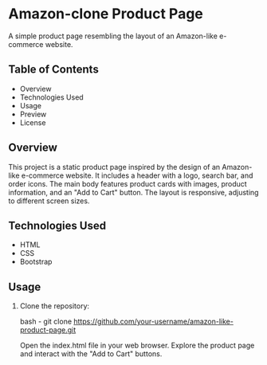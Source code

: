 # Amazon-clone Product Page

A simple product page resembling the layout of an Amazon-like e-commerce website.

## Table of Contents

- Overview
- Technologies Used
- Usage
- Preview
- License

## Overview

This project is a static product page inspired by the design of an Amazon-like e-commerce website. It includes a header with a logo, search bar, and order icons. The main body features product cards with images, product information, and an "Add to Cart" button. The layout is responsive, adjusting to different screen sizes.

## Technologies Used

- HTML
- CSS
- Bootstrap 

## Usage

1. Clone the repository:

    bash - git clone https://github.com/your-username/amazon-like-product-page.git

    Open the index.html file in your web browser.
    Explore the product page and interact with the "Add to Cart" buttons.